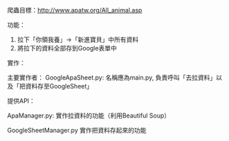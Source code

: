 爬蟲目標：http://www.apatw.org/All_animal.asp

功能：
1. 拉下「你領我養」->「新進寶貝」中所有資料
2. 將拉下的資料全部存到Google表單中

實作：

主要實作者：
GoogleApaSheet.py:
名稱應為main.py, 負責呼叫「去拉資料」以及「把資料存至GoogleSheet」

提供API：

ApaManager.py:
實作拉資料的功能（利用Beautiful Soup）

GoogleSheetManager.py 
實作把資料存起來的功能
